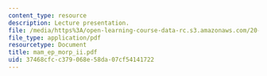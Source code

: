 ```yaml
---
content_type: resource
description: Lecture presentation.
file: /media/https%3A/open-learning-course-data-rc.s3.amazonaws.com/20-440-analysis-of-biological-networks-be-440-fall-2004/37468cfcc379068e58da07cf54141722_mam_ep_morp_ii.pdf
file_type: application/pdf
resourcetype: Document
title: mam_ep_morp_ii.pdf
uid: 37468cfc-c379-068e-58da-07cf54141722
---
```

